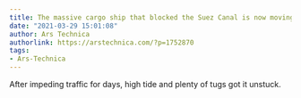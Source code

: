 ```yaml
---
title: The massive cargo ship that blocked the Suez Canal is now moving again
date: "2021-03-29 15:01:08"
author: Ars Technica
authorlink: https://arstechnica.com/?p=1752870
tags:
- Ars-Technica
---
```

After impeding traffic for days, high tide and plenty of tugs got it unstuck.